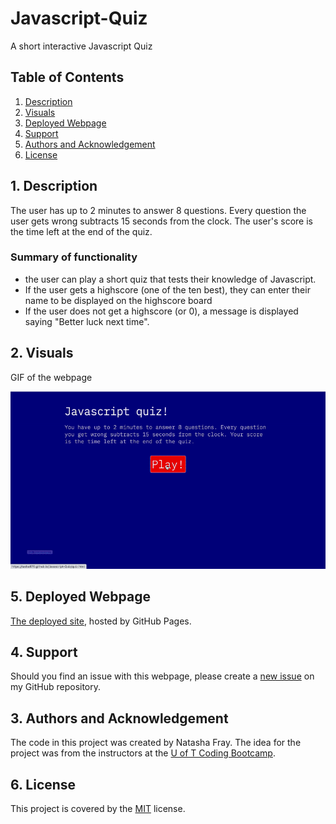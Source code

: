 # Javascript-Quiz
A short interactive Javascript Quiz

## Table of Contents
1. [ Description ](#desc)
2. [ Visuals ](#visuals)
3. [ Deployed Webpage ](#deployed)
4. [ Support ](#support)
5. [ Authors and Acknowledgement ](#acknowledge)
6. [ License ](#license)

<a name="desc"></a>
## 1. Description
The user has up to 2 minutes to answer 8 questions. Every question the user gets wrong subtracts 15 seconds from the clock. The user's score is the time left at the end of the quiz.

### Summary of functionality
- the user can play a short quiz that tests their knowledge of Javascript.
- If the user gets a highscore (one of the ten best), they can enter their name to be displayed on the highscore board
- If the user does not get a highscore (or 0), a message is displayed saying "Better luck next time".

<a name="visuals"></a>
## 2. Visuals
GIF of the webpage 

![GIF of the webpage](in_action.gif)

<a name="deployed"></a>
## 5. Deployed Webpage
[The deployed site](https://tasha876.github.io/Javascript-Quiz/index.html), hosted by GitHub Pages.

<a name="support"></a>
## 4. Support
Should you find an issue with this webpage, please create a [new issue](https://github.com/Tasha876/Javascript-Quiz/issues) on my GitHub repository.

<a name="acknowledge"></a>
## 3. Authors and Acknowledgement
The code in this project was created by Natasha Fray. The idea for the project was from the instructors at the [U of T Coding Bootcamp](https://bootcamp.learn.utoronto.ca/).

<a name="license"></a>
## 6. License
This project is covered by the [MIT](license) license.


